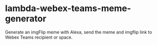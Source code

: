 # lambda-webex-teams-meme-generator
Generate an imgFlip meme with Alexa, send the meme and imgflip link to Webex Teams recipient or space.
